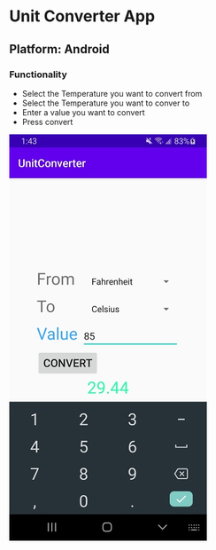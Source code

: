 # Unit Converter App

## Platform: Android

### Functionality
- Select the Temperature you want to convert from
- Select the Temperature you want to conver to
- Enter a value you want to convert
- Press convert

![alt text](https://github.com/Dkaban/UnitConverterApp/blob/master/UnitConverterApp_Screenshot3.jpg?raw=true)
